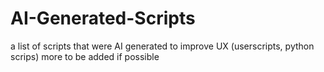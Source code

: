 # AI-Generated-Scripts
a list of scripts that were AI generated to improve UX (userscripts, python scrips) more to be added if possible
